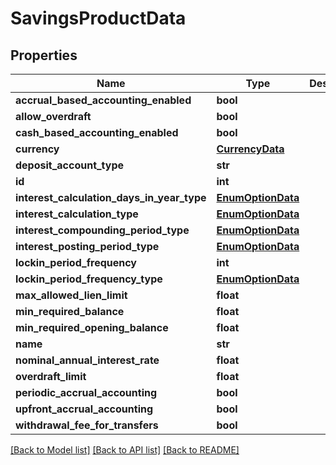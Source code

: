 # SavingsProductData

## Properties
Name | Type | Description | Notes
------------ | ------------- | ------------- | -------------
**accrual_based_accounting_enabled** | **bool** |  | [optional] 
**allow_overdraft** | **bool** |  | [optional] 
**cash_based_accounting_enabled** | **bool** |  | [optional] 
**currency** | [**CurrencyData**](CurrencyData.md) |  | [optional] 
**deposit_account_type** | **str** |  | [optional] 
**id** | **int** |  | [optional] 
**interest_calculation_days_in_year_type** | [**EnumOptionData**](EnumOptionData.md) |  | [optional] 
**interest_calculation_type** | [**EnumOptionData**](EnumOptionData.md) |  | [optional] 
**interest_compounding_period_type** | [**EnumOptionData**](EnumOptionData.md) |  | [optional] 
**interest_posting_period_type** | [**EnumOptionData**](EnumOptionData.md) |  | [optional] 
**lockin_period_frequency** | **int** |  | [optional] 
**lockin_period_frequency_type** | [**EnumOptionData**](EnumOptionData.md) |  | [optional] 
**max_allowed_lien_limit** | **float** |  | [optional] 
**min_required_balance** | **float** |  | [optional] 
**min_required_opening_balance** | **float** |  | [optional] 
**name** | **str** |  | [optional] 
**nominal_annual_interest_rate** | **float** |  | [optional] 
**overdraft_limit** | **float** |  | [optional] 
**periodic_accrual_accounting** | **bool** |  | [optional] 
**upfront_accrual_accounting** | **bool** |  | [optional] 
**withdrawal_fee_for_transfers** | **bool** |  | [optional] 

[[Back to Model list]](../README.md#documentation-for-models) [[Back to API list]](../README.md#documentation-for-api-endpoints) [[Back to README]](../README.md)

